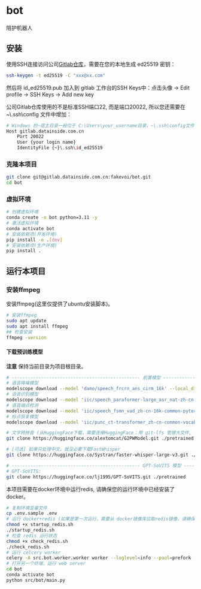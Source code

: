 # bot

陪护机器人

## 安装

使用SSH连接访问公司[Gitlab仓库](https://gitlab.datainside.com.cn:20443)，需要在您的本地生成 ed25519 密钥：

```bash
ssh-keygen -t ed25519 -C "xxx@xx.com"
```

然后将 id_ed25519.pub 加入到 gitlab 工作台的SSH Keys中：点击头像 -> Edit profile -> SSH Keys -> Add new key

公司Gitlab仓库使用的不是标准SSH端口22, 而是端口20022, 所以您还需要在 ~\\.ssh\config 文件中增加：

```bash
# Windows 的~宿主目录一般位于 C:\Users\your_username目录，~\.ssh\config文件中增加：
Host gitlab.datainside.com.cn
	Port 20022
	User {your login name}
	IdentityFile {~}\.ssh\id_ed25519
```

### 克隆本项目

```bash
git clone git@gitlab.datainside.com.cn:fakevoi/bot.git
cd bot
```

### 虚拟环境

```bash
# 创建虚拟环境
conda create -n bot python=3.11 -y
# 激活虚拟环境
conda activate bot
# 安装依赖项(开发环境)
pip install -e .[dev]
# 安装依赖项(生产环境)
pip install .
```

## 运行本项目

### 安装ffmpeg

安装ffmpeg(这里仅提供了ubuntu安装脚本)。

```bash
# 安装ffmpeg
sudo apt update
sudo apt install ffmpeg
## 检查安装
ffmpeg -version
```

#### 下载预训练模型

**注意** 保持当前目录为项目根目录。

```bash
# ------------------------------------------------ 前置模型 ----------------------------------------------------------------
# 语音降噪模型
modelscope download --model 'damo/speech_frcrn_ans_cirm_16k' --local_dir './pretrained/damo/speech_frcrn_ans_cirm_16k'
# 语音识别模型
modelscope download --model 'iic/speech_paraformer-large_asr_nat-zh-cn-16k-common-vocab8404-pytorch' --local_dir './pretrained/iic/speech_paraformer-large_asr_nat-zh-cn-16k-common-vocab8404-pytorch'
# 语音端点检测
modelscope download --model 'iic/speech_fsmn_vad_zh-cn-16k-common-pytorch' --local_dir './pretrained/iic/speech_fsmn_vad_zh-cn-16k-common-pytorch'
# 标点恢复模型
modelscope download --model 'iic/punc_ct-transformer_zh-cn-common-vocab272727-pytorch' --local_dir './pretrained/iic/punc_ct-transformer_zh-cn-common-vocab272727-pytorch'

# 文字转拼音 (从HuggingFace下载，需要连接HuggingFace；用 git-lfs 管理大文件, 下载时间较长。)
git clone https://huggingface.co/alextomcat/G2PWModel.git ./pretrained

# [可选] 如果只处理中文，就没必要下载FastWhisper
git clone https://huggingface.co/Systran/faster-whisper-large-v3.git ./pretrained

# ------------------------------------------------ GPT-SoVITS 模型 ----------------------------------------------------------------
# GPT-SoVITS:  
git clone https://huggingface.co/lj1995/GPT-SoVITS.git ./pretrained
```

本项目需要在docker环境中运行redis, 请确保您的运行环境中已经安装了docker。

```bash
# 复制环境变量文件
cp .env.sample .env
# 运行 docker+redis (如果是第一次运行，需要从 docker镜像库拉取redis镜像，请确保您的网络能够正常拉取docker镜像。)
chmod +x startup_redis.sh
./startup_redis.sh
# 检查 redis 运行状态
chmod +x check_redis.sh
./check_redis.sh
# 运行 celcery worker
celery -A src.bot.worker.worker worker --loglevel=info --pool=prefork --concurrency=1
# 打开另一个终端，运行 web server
cd bot
conda activate bot
python src/bot/main.py
```
